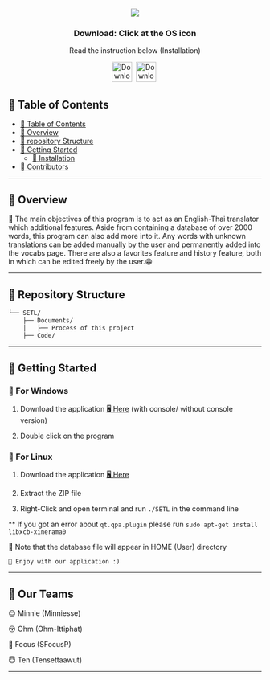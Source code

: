 <div align="center">
<h1 align="center">
<img src="https://raw.githubusercontent.com/SFocusP/SETL/main/Documents/README_assets/IMG_2569.JPG" />
<h3>Download: Click at the OS icon</h3>
<p>Read the instruction below (Installation) <p>
<p align="center">
<a href="https://drive.google.com/drive/folders/1mrIcbE6MYsAbPZFbFxODvrPo-cl_Zht1?usp=sharing"><img src="https://i.redd.it/ne6ukkej06t71.png" alt="Download" width="40" /></a>&nbsp;
<a href="https://drive.google.com/drive/folders/18d0NswsU-HDutH40UV8FdsYHxmsw4cvR?usp=sharing"><img src="https://cdn-icons-png.flaticon.com/512/518/518713.png" alt="Download" width="40" /></a>&nbsp;
</div>

## 📖 Table of Contents
- [📖 Table of Contents](#-table-of-contents)
- [📍 Overview](#-overview)
- [📂 repository Structure](#-repository-structure)
- [🚀 Getting Started](#-getting-started)
    - [🔧 Installation](#-installation)
- [🤝 Contributors](#-contributors)

---


## 📍 Overview

🌱 The main objectives of this program is to act as an English-Thai translator which additional features. Aside from containing a database of over 2000 words, this program can also add more into it. Any words with unknown translations can be added manually by the user and permanently added into the vocabs page. There are also a favorites feature and history feature, both in which can be edited freely by the user.:grin:

---

## 📂 Repository Structure

```sh
└── SETL/
    ├── Documents/
    │   ├── Process of this project
    ├── Code/

```
---

## 🚀 Getting Started

### 🔧 For Windows

1. Download the application 
[🖥️ Here](https://drive.google.com/drive/folders/1mrIcbE6MYsAbPZFbFxODvrPo-cl_Zht1?usp=sharing) (with console/ without console version)

2. Double click on the program

### 🧪 For Linux

1. Download the application
[🖥️ Here](https://drive.google.com/drive/folders/18d0NswsU-HDutH40UV8FdsYHxmsw4cvR?usp=sharing)

2. Extract the ZIP file
3. Right-Click and open terminal and run ```./SETL``` in the command line

** If you got an error about ```qt.qpa.plugin``` please run ```sudo apt-get install libxcb-xinerama0```

📄 Note that the database file will appear in HOME (User) directory
```
🤖 Enjoy with our application :)
```

---

## 🤝 Our Teams

   😊 Minnie (Minniesse)

   😚 Ohm (Ohm-Ittiphat)

   🥹 Focus (SFocusP)

   😇 Ten (Tensettaawut)


---
